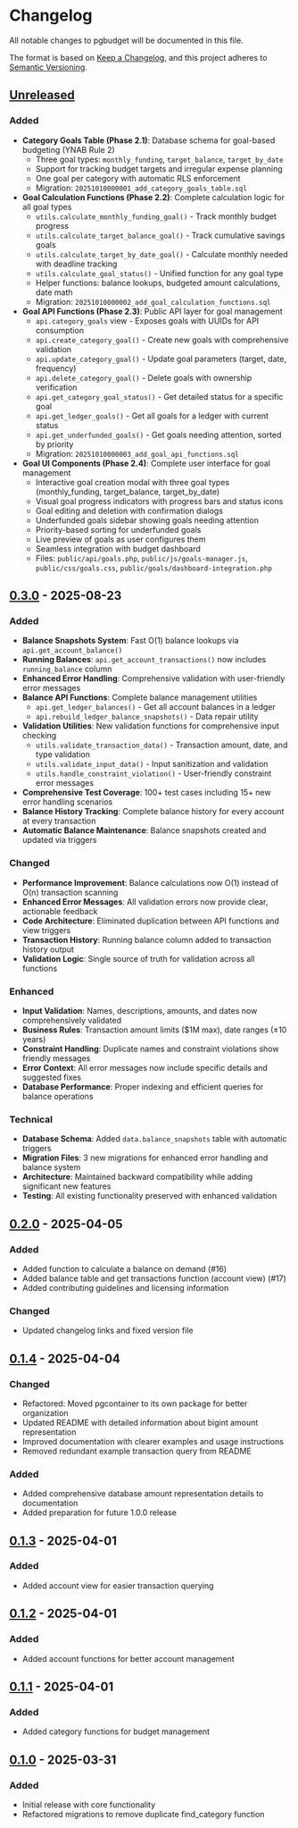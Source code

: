 # Changelog

All notable changes to pgbudget will be documented in this file.

The format is based on [Keep a Changelog](https://keepachangelog.com/en/1.0.0/),
and this project adheres to [Semantic Versioning](https://semver.org/spec/v2.0.0.html).

## [Unreleased]

### Added
- **Category Goals Table (Phase 2.1)**: Database schema for goal-based budgeting (YNAB Rule 2)
  - Three goal types: `monthly_funding`, `target_balance`, `target_by_date`
  - Support for tracking budget targets and irregular expense planning
  - One goal per category with automatic RLS enforcement
  - Migration: `20251010000001_add_category_goals_table.sql`
- **Goal Calculation Functions (Phase 2.2)**: Complete calculation logic for all goal types
  - `utils.calculate_monthly_funding_goal()` - Track monthly budget progress
  - `utils.calculate_target_balance_goal()` - Track cumulative savings goals
  - `utils.calculate_target_by_date_goal()` - Calculate monthly needed with deadline tracking
  - `utils.calculate_goal_status()` - Unified function for any goal type
  - Helper functions: balance lookups, budgeted amount calculations, date math
  - Migration: `20251010000002_add_goal_calculation_functions.sql`
- **Goal API Functions (Phase 2.3)**: Public API layer for goal management
  - `api.category_goals` view - Exposes goals with UUIDs for API consumption
  - `api.create_category_goal()` - Create new goals with comprehensive validation
  - `api.update_category_goal()` - Update goal parameters (target, date, frequency)
  - `api.delete_category_goal()` - Delete goals with ownership verification
  - `api.get_category_goal_status()` - Get detailed status for a specific goal
  - `api.get_ledger_goals()` - Get all goals for a ledger with current status
  - `api.get_underfunded_goals()` - Get goals needing attention, sorted by priority
  - Migration: `20251010000003_add_goal_api_functions.sql`
- **Goal UI Components (Phase 2.4)**: Complete user interface for goal management
  - Interactive goal creation modal with three goal types (monthly_funding, target_balance, target_by_date)
  - Visual goal progress indicators with progress bars and status icons
  - Goal editing and deletion with confirmation dialogs
  - Underfunded goals sidebar showing goals needing attention
  - Priority-based sorting for underfunded goals
  - Live preview of goals as user configures them
  - Seamless integration with budget dashboard
  - Files: `public/api/goals.php`, `public/js/goals-manager.js`, `public/css/goals.css`, `public/goals/dashboard-integration.php`

## [0.3.0] - 2025-08-23

### Added
- **Balance Snapshots System**: Fast O(1) balance lookups via `api.get_account_balance()`
- **Running Balances**: `api.get_account_transactions()` now includes `running_balance` column
- **Enhanced Error Handling**: Comprehensive validation with user-friendly error messages
- **Balance API Functions**: Complete balance management utilities
  - `api.get_ledger_balances()` - Get all account balances in a ledger
  - `api.rebuild_ledger_balance_snapshots()` - Data repair utility
- **Validation Utilities**: New validation functions for comprehensive input checking
  - `utils.validate_transaction_data()` - Transaction amount, date, and type validation
  - `utils.validate_input_data()` - Input sanitization and validation
  - `utils.handle_constraint_violation()` - User-friendly constraint error messages
- **Comprehensive Test Coverage**: 100+ test cases including 15+ new error handling scenarios
- **Balance History Tracking**: Complete balance history for every account at every transaction
- **Automatic Balance Maintenance**: Balance snapshots created and updated via triggers

### Changed
- **Performance Improvement**: Balance calculations now O(1) instead of O(n) transaction scanning
- **Enhanced Error Messages**: All validation errors now provide clear, actionable feedback
- **Code Architecture**: Eliminated duplication between API functions and view triggers
- **Transaction History**: Running balance column added to transaction history output
- **Validation Logic**: Single source of truth for validation across all functions

### Enhanced
- **Input Validation**: Names, descriptions, amounts, and dates now comprehensively validated
- **Business Rules**: Transaction amount limits ($1M max), date ranges (±10 years)
- **Constraint Handling**: Duplicate names and constraint violations show friendly messages
- **Error Context**: All error messages now include specific details and suggested fixes
- **Database Performance**: Proper indexing and efficient queries for balance operations

### Technical
- **Database Schema**: Added `data.balance_snapshots` table with automatic triggers
- **Migration Files**: 3 new migrations for enhanced error handling and balance system
- **Architecture**: Maintained backward compatibility while adding significant new features
- **Testing**: All existing functionality preserved with enhanced validation

## [0.2.0] - 2025-04-05

### Added
- Added function to calculate a balance on demand (#16)
- Added balance table and get transactions function (account view) (#17)
- Added contributing guidelines and licensing information

### Changed
- Updated changelog links and fixed version file

## [0.1.4] - 2025-04-04

### Changed
- Refactored: Moved pgcontainer to its own package for better organization
- Updated README with detailed information about bigint amount representation
- Improved documentation with clearer examples and usage instructions
- Removed redundant example transaction query from README

### Added
- Added comprehensive database amount representation details to documentation
- Added preparation for future 1.0.0 release

## [0.1.3] - 2025-04-01

### Added
- Added account view for easier transaction querying

## [0.1.2] - 2025-04-01

### Added
- Added account functions for better account management

## [0.1.1] - 2025-04-01

### Added
- Added category functions for budget management

## [0.1.0] - 2025-03-31

### Added
- Initial release with core functionality
- Refactored migrations to remove duplicate find_category function

[unreleased]: https://github.com/j0lvera/pgbudget/compare/v0.3.0...HEAD
[0.3.0]: https://github.com/j0lvera/pgbudget/compare/v0.2.0...v0.3.0
[0.2.0]: https://github.com/j0lvera/pgbudget/compare/v0.1.5...v0.2.0
[0.1.5]: https://github.com/j0lvera/pgbudget/compare/v0.1.4...v0.1.5
[0.1.4]: https://github.com/j0lvera/pgbudget/compare/v0.1.3...v0.1.4
[0.1.3]: https://github.com/j0lvera/pgbudget/compare/v0.1.2...v0.1.3
[0.1.2]: https://github.com/j0lvera/pgbudget/compare/v0.1.1...v0.1.2
[0.1.1]: https://github.com/j0lvera/pgbudget/compare/v0.1.0...v0.1.1
[0.1.0]: https://github.com/j0lvera/pgbudget/releases/tag/v0.1.0
